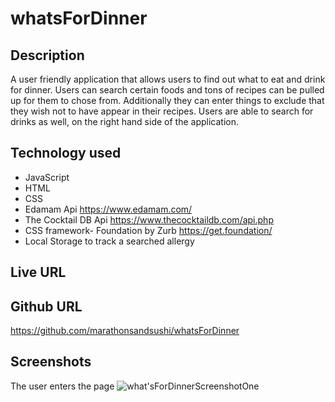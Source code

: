 # whatsForDinner

## Description
A user friendly application that allows users to find out what to eat and drink for dinner. Users can search certain foods and tons of recipes can be pulled up for them to chose from. Additionally they can enter things to exclude that they wish not to have appear in their recipes. Users are able to search for drinks as well, on the right hand side of the application.

## Technology used
* JavaScript
* HTML
* CSS
* Edamam Api https://www.edamam.com/
* The Cocktail DB Api https://www.thecocktaildb.com/api.php
* CSS framework- Foundation by Zurb https://get.foundation/
* Local Storage to track a searched allergy

## Live URL

## Github URL
https://github.com/marathonsandsushi/whatsForDinner

## Screenshots
The user enters the page
![what'sForDinnerScreenshotOne](https://user-images.githubusercontent.com/98371322/160315346-ee898bab-1630-4d02-b235-2abc67c0d92a.png)

